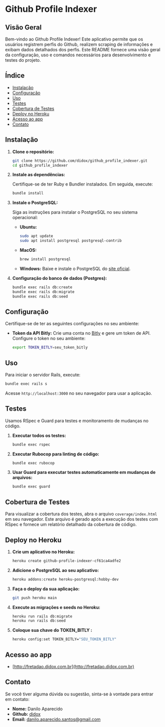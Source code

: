 # Github Profile Indexer

## Visão Geral

Bem-vindo ao Github Profile Indexer! Este aplicativo permite que os usuários registrem perfis do Github, realizem scraping de informações e exibam dados detalhados dos perfis. Este README fornece uma visão geral da configuração, uso e comandos necessários para desenvolvimento e testes do projeto.

## Índice

- [Instalação](#instalação)
- [Configuração](#configuração)
- [Uso](#uso)
- [Testes](#testes)
- [Cobertura de Testes](#cobertura-de-testes)
- [Deploy no Heroku](#deploy-no-heroku)
- [Acesso ao app](#acesso-ao-app)
- [Contato](#contato)

## Instalação

1. **Clone o repositório:**

   ```sh
   git clone https://github.com/didox/github_profile_indexer.git
   cd github_profile_indexer
   ```

2. **Instale as dependências:**

   Certifique-se de ter Ruby e Bundler instalados. Em seguida, execute:

   ```sh
   bundle install
   ```

3. **Instale o PostgreSQL:**

   Siga as instruções para instalar o PostgreSQL no seu sistema operacional:

   - **Ubuntu:**
     ```sh
     sudo apt update
     sudo apt install postgresql postgresql-contrib
     ```
   - **MacOS:**
     ```sh
     brew install postgresql
     ```
   - **Windows:**
     Baixe e instale o PostgreSQL do [site oficial](https://www.postgresql.org/download/windows/).

4. **Configuração do banco de dados (Postgres):**

   ```sh
   bundle exec rails db:create
   bundle exec rails db:migrate
   bundle exec rails db:seed
   ```

## Configuração

Certifique-se de ter as seguintes configurações no seu ambiente:

- **Token da API Bitly:** Crie uma conta no [Bitly](https://bitly.com/) e gere um token de API. Configure o token no seu ambiente:

  ```sh
  export TOKEN_BITLY=seu_token_bitly
  ```

## Uso

Para iniciar o servidor Rails, execute:

```sh
bundle exec rails s
```

Acesse `http://localhost:3000` no seu navegador para usar a aplicação.

## Testes

Usamos RSpec e Guard para testes e monitoramento de mudanças no código.

1. **Executar todos os testes:**

   ```sh
   bundle exec rspec
   ```

2. **Executar Rubocop para linting de código:**

   ```sh
   bundle exec rubocop
   ```

3. **Usar Guard para executar testes automaticamente em mudanças de arquivos:**

   ```sh
   bundle exec guard
   ```

## Cobertura de Testes

Para visualizar a cobertura dos testes, abra o arquivo `coverage/index.html` em seu navegador. Este arquivo é gerado após a execução dos testes com RSpec e fornece um relatório detalhado da cobertura de código.

## Deploy no Heroku

1. **Crie um aplicativo no Heroku:**

   ```sh
   heroku create github-profile-indexer-cf61ca4adfe2
   ```

2. **Adicione o PostgreSQL ao seu aplicativo:**

   ```sh
   heroku addons:create heroku-postgresql:hobby-dev
   ```

3. **Faça o deploy da sua aplicação:**

   ```sh
   git push heroku main
   ```

4. **Execute as migrações e seeds no Heroku:**

   ```sh
   heroku run rails db:migrate
   heroku run rails db:seed
   ```

5. **Coloque sua chave do TOKEN_BITLY :**

   ```sh
   heroku config:set TOKEN_BITLY="SEU_TOKEN_BITLY"
   ```

## Acesso ao app
   - [http://fretadao.didox.com.br](http://fretadao.didox.com.br)

## Contato

Se você tiver alguma dúvida ou sugestão, sinta-se à vontade para entrar em contato:

- **Nome:** Danilo Aparecido
- **Github:** [didox](https://github.com/didox)
- **Email:** [danilo.aparecido.santos@gmail.com](mailto:danilo.aparecido.santos@gmail.com)
